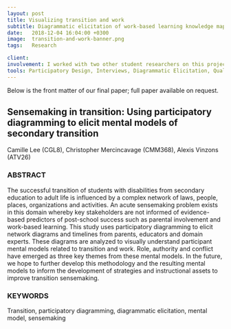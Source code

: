 ```yaml
---
layout: post
title: Visualizing transition and work
subtitle: Diagrammatic elicitation of work-based learning knowledge maps
date:   2018-12-04 16:04:00 +0300
image:  transition-and-work-banner.png
tags:   Research

client:
involvement: I worked with two other student researchers on this project for the course <a href="https://classes.cornell.edu/browse/roster/FA18/class/INFO/6240">INFO 6240 Sensemaking</a>
tools: Participatory Design, Interviews, Diagrammatic Elicitation, Qualitative Interview Coding
---
```


Below is the front matter of our final paper; full paper
available on request.

## Sensemaking in transition: Using participatory diagramming to elicit mental models of secondary transition

Camille Lee (CGL8), Christopher Mercincavage (CMM368), Alexis Vinzons
(ATV26)

### ABSTRACT

The successful transition of students with disabilities from secondary
education to adult life is influenced by a complex network of laws,
people, places, organizations and activities. An acute sensemaking
problem exists in this domain whereby key stakeholders are not informed
of evidence-based predictors of post-school success such as parental
involvement and work-based learning. This study uses participatory
diagramming to elicit network diagrams and timelines from parents,
educators and domain experts. These diagrams are analyzed to visually
understand participant mental models related to transition and work.
Role, authority and conflict have emerged as three key themes from these
mental models. In the future, we hope to further develop this
methodology and the resulting mental models to inform the development of
strategies and instructional assets to improve transition sensemaking.

### KEYWORDS

Transition, participatory diagramming, diagrammatic elicitation, mental
model, sensemaking
